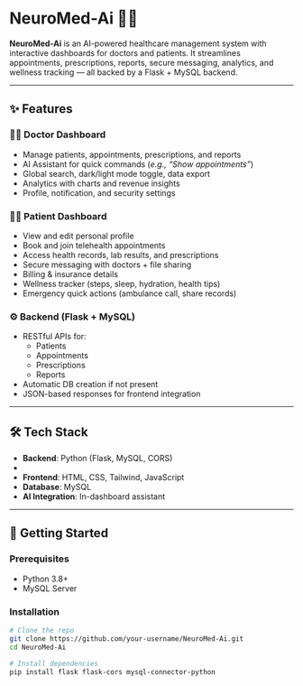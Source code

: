 # NeuroMed-Ai 🏥🤖

**NeuroMed-Ai** is an AI-powered healthcare management system with interactive dashboards for doctors and patients. It streamlines appointments, prescriptions, reports, secure messaging, analytics, and wellness tracking — all backed by a Flask + MySQL backend.

---

## ✨ Features

### 👨‍⚕️ Doctor Dashboard
- Manage patients, appointments, prescriptions, and reports  
- AI Assistant for quick commands (*e.g., “Show appointments”*)  
- Global search, dark/light mode toggle, data export  
- Analytics with charts and revenue insights  
- Profile, notification, and security settings  

### 🧑‍🦰 Patient Dashboard
- View and edit personal profile  
- Book and join telehealth appointments  
- Access health records, lab results, and prescriptions  
- Secure messaging with doctors + file sharing  
- Billing & insurance details  
- Wellness tracker (steps, sleep, hydration, health tips)  
- Emergency quick actions (ambulance call, share records)  

### ⚙️ Backend (Flask + MySQL)
- RESTful APIs for:
  - Patients
  - Appointments
  - Prescriptions
  - Reports  
- Automatic DB creation if not present  
- JSON-based responses for frontend integration  

---

## 🛠 Tech Stack
- **Backend**: Python (Flask, MySQL, CORS)
- 
- **Frontend**: HTML, CSS, Tailwind, JavaScript  
- **Database**: MySQL  
- **AI Integration**: In-dashboard assistant  

---

## 🚀 Getting Started

### Prerequisites
- Python 3.8+  
- MySQL Server  

### Installation
```bash
# Clone the repo
git clone https://github.com/your-username/NeuroMed-Ai.git
cd NeuroMed-Ai

# Install dependencies
pip install flask flask-cors mysql-connector-python
